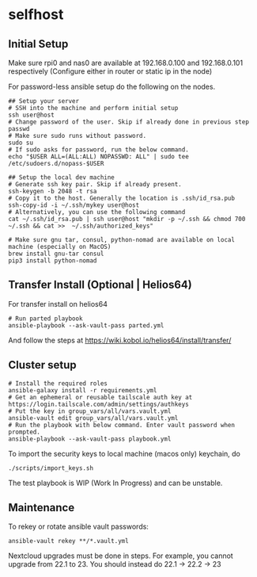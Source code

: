 # selfhost

## Initial Setup

Make sure rpi0 and nas0 are available at 192.168.0.100 and 192.168.0.101 respectively (Configure either in router or static ip in the node)

For password-less ansible setup do the following on the nodes.

```shell
## Setup your server
# SSH into the machine and perform initial setup
ssh user@host
# Change password of the user. Skip if already done in previous step
passwd
# Make sure sudo runs without password.
sudo su
# If sudo asks for password, run the below command.
echo "$USER ALL=(ALL:ALL) NOPASSWD: ALL" | sudo tee /etc/sudoers.d/nopass-$USER

## Setup the local dev machine
# Generate ssh key pair. Skip if already present.
ssh-keygen -b 2048 -t rsa
# Copy it to the host. Generally the location is .ssh/id_rsa.pub
ssh-copy-id -i ~/.ssh/mykey user@host
# Alternatively, you can use the following command
cat ~/.ssh/id_rsa.pub | ssh user@host "mkdir -p ~/.ssh && chmod 700 ~/.ssh && cat >>  ~/.ssh/authorized_keys"
```

```shell
# Make sure gnu tar, consul, python-nomad are available on local machine (especially on MacOS)
brew install gnu-tar consul
pip3 install python-nomad
```

## Transfer Install (Optional | Helios64)

For transfer install on helios64

```shell
# Run parted playbook
ansible-playbook --ask-vault-pass parted.yml
```

And follow the steps at https://wiki.kobol.io/helios64/install/transfer/

## Cluster setup

```shell
# Install the required roles
ansible-galaxy install -r requirements.yml
# Get an ephemeral or reusable tailscale auth key at https://login.tailscale.com/admin/settings/authkeys
# Put the key in group_vars/all/vars.vault.yml
ansible-vault edit group_vars/all/vars.vault.yml
# Run the playbook with below command. Enter vault password when prompted.
ansible-playbook --ask-vault-pass playbook.yml
```

To import the security keys to local machine (macos only) keychain, do
```
./scripts/import_keys.sh
```

The test playbook is WIP (Work In Progress) and can be unstable.

## Maintenance

To rekey or rotate ansible vault passwords:
```shell
ansible-vault rekey **/*.vault.yml
```

Nextcloud upgrades must be done in steps. For example, you cannot upgrade from 22.1 to 23.
You should instead do 22.1 -> 22.2 -> 23
